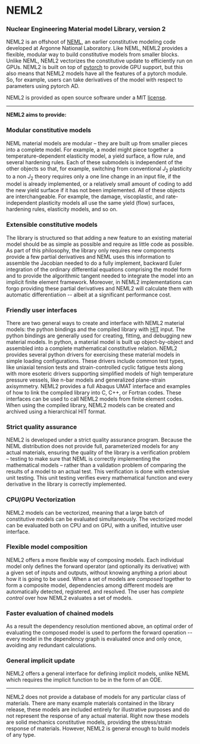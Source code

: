 # NEML2

### Nuclear Engineering Material model Library, version 2

NEML2 is an offshoot of [NEML](https://github.com/Argonne-National-Laboratory/neml), an earlier constitutive modeling code developed at Argonne National Laboratory.
Like NEML, NEML2 provides a flexible, modular way to build constitutive models from smaller blocks.
Unlike NEML, NEML2 vectorizes the constitutive update to efficiently run on GPUs.  NEML2 is built on top of [pytorch](https://pytorch.org/cppdocs/)
to provide GPU support, but this also means that NEML2 models have all the features of a pytorch module.  So, for example, users can take derivatives of the model
with respect to parameters using pytorch AD.

NEML2 is provided as open source software under a MIT [license](LICENSE).

- - -

**NEML2 aims to provide:**

### Modular constitutive models

NEML material models are modular – they are built up from smaller pieces into a complete model. For example, a model might piece together a temperature-dependent elasticity model, a yield surface, a flow rule, and several hardening rules. Each of these submodels is independent of the other objects so that, for example, switching from conventional $J_2$ plasticity to a non $J_2$ theory requires only a one line change in an input file, if the model is already implemented, or a relatively small amount of coding to add the new yield surface if it has not been implemented. All of these objects are interchangeable. For example, the damage, viscoplastic, and rate-independent plasticity models all use the same yield (flow) surfaces, hardening rules, elasticity models, and so on.

### Extensible constitutive models

The library is structured so that adding a new feature to an existing material model should be as simple as possible and require as little code as possible. As part of this philosophy, the library only requires new components provide a few partial derivatives and NEML uses this information to assemble the Jacobian needed to do a fully implement, backward Euler integration of the ordinary differential equations comprising the model form and to provide the algorithmic tangent needed to integrate the model into an implicit finite element framework.  Moreover, in NEML2 implementations can forgo providing these partial derivatives and NEML2 will calculate them with automatic differentiation -- albeit at a significant performance cost.

### Friendly user interfaces

There are two general ways to create and interface with NEML2 material models: the python bindings and the compiled library with [HIT](https://github.com/idaholab/moose/tree/next/framework/contrib/hit) input. The python bindings are generally used for creating, fitting, and debugging new material models. In python, a material model is built up object-by-object and assembled into a complete mathematical constitutive relation. NEML2 provides several python drivers for exercising these material models in simple loading configurations. These drivers include common test types, like uniaxial tension tests and strain-controlled cyclic fatigue tests along with more esoteric drivers supporting simplified models of high temperature pressure vessels, like n-bar models and generalized plane-strain axisymmetry. NEML2 provides a full Abaqus UMAT interface and examples of how to link the compiled library into C, C++, or Fortran codes. These interfaces can be used to call NEML2 models from finite element codes. When using the compiled library, NEML2 models can be created and archived using a hierarchical HIT format.

### Strict quality assurance

NEML2 is developed under a strict quality assurance program. Because the NEML distribution does not provide full, parameterized models for any actual materials, ensuring the quality of the library is a verification problem – testing to make sure that NEML is correctly implementing the mathematical models – rather than a validation problem of comparing the results of a model to an actual test. This verification is done with extensive unit testing. This unit testing verifies every mathematical function and every derivative in the library is correctly implemented.

### CPU/GPU Vectorization

NEML2 models can be vectorized, meaning that a large batch of constitutive models can be evaluated simultaneously. The vectorized model can be evaluated both on CPU and on GPU, with a unified, intuitive user interface.

### Flexible model composition

NEML2 offers a more flexible way of composing models. Each individual model only defines the forward operator (and optionally its derivative) with a given set of inputs and outputs, without knowing anything a priori about how it is going to be used. When a set of models are *composed* together to form a composite model, dependencies among different models are automatically detected, registered, and resolved. The user has *complete control* over how NEML2 evaluates a set of models.

### Faster evaluation of chained models

As a result the dependency resolution mentioned above, an optimal order of evaluating the composed model is used to perform the forward operation -- every model in the dependency graph is evaluated once and only once, avoiding any redundant calculations.

### General implicit update

NEML2 offers a general interface for defining implicit models, unlike NEML which requires the implicit function to be in the form of an ODE.

- - -

NEML2 does not provide a database of models for any particular class of materials. There are many example materials contained in the library release, these models are included entirely for illustrative purposes and do not represent the response of any actual material.  Right now these models are solid mechanics constitutive models, providing the stress/strain response of materials.  However, NEML2 is general enough to build models of any type.
